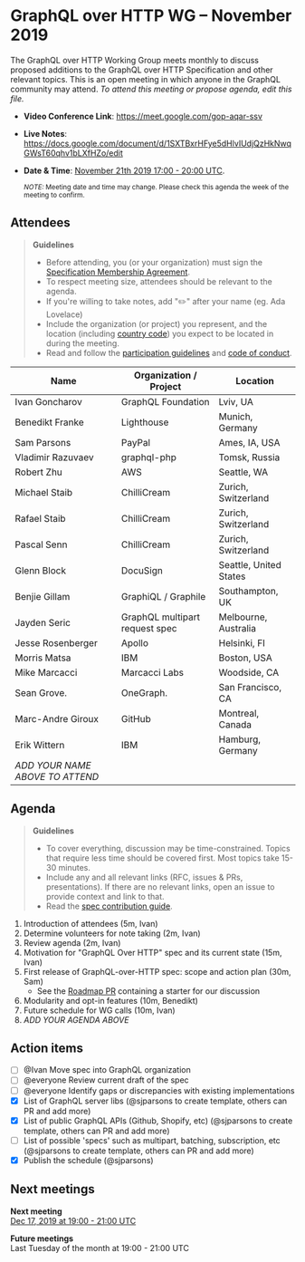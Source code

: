 # GraphQL over HTTP WG – November 2019

The GraphQL over HTTP Working Group meets monthly to discuss proposed additions
to the GraphQL over HTTP Specification and other relevant topics.
This is an open meeting in which anyone in the GraphQL community may attend.
*To attend this meeting or propose agenda, edit this file.*

- **Video Conference Link**: https://meet.google.com/gop-aqar-ssv
- **Live Notes**: https://docs.google.com/document/d/1SXTBxrHFye5dHlvIUdjQzHkNwqGWsT60qhv1bLXfHZo/edit
- **Date & Time**: [November 21th 2019 17:00 - 20:00 UTC](https://www.timeanddate.com/worldclock/meetingdetails.html?year=2019&month=11&day=21&hour=17&min=0&sec=0&p1=224&p2=179&p3=136&p4=37&p5=239&p6=101&p7=152).

  <small>*NOTE:* Meeting date and time may change. Please check this agenda the week of the meeting to confirm.</small>

## Attendees

> **Guidelines**
> - Before attending, you (or your organization) must sign the [Specification Membership Agreement](https://github.com/graphql/foundation).
> - To respect meeting size, attendees should be relevant to the agenda.
> - If you're willing to take notes, add "✏️" after your name (eg. Ada Lovelace)
> - Include the organization (or project) you represent, and the location (including [country code](https://en.wikipedia.org/wiki/List_of_ISO_3166_country_codes#Current_ISO_3166_country_codes)) you expect to be located in during the meeting.
> - Read and follow the [participation guidelines](https://github.com/graphql/graphql-wg#participation-guidelines) and [code of conduct](https://github.com/graphql/foundation/blob/master/CODE-OF-CONDUCT.md).

| Name                     | Organization / Project         | Location
| ------------------------ | ------------------------------ | ------------------------
| Ivan Goncharov           | GraphQL Foundation             | Lviv, UA
| Benedikt Franke          | Lighthouse                     | Munich, Germany
| Sam Parsons              | PayPal                         | Ames, IA, USA
| Vladimir Razuvaev        | graphql-php                    | Tomsk, Russia
| Robert Zhu               | AWS                            | Seattle, WA
| Michael Staib            | ChilliCream                    | Zurich, Switzerland
| Rafael Staib             | ChilliCream                    | Zurich, Switzerland
| Pascal Senn              | ChilliCream                    | Zurich, Switzerland
| Glenn Block              | DocuSign                       | Seattle, United States
| Benjie Gillam            | GraphiQL / Graphile            | Southampton, UK
| Jayden Seric             | GraphQL multipart request spec | Melbourne, Australia
| Jesse Rosenberger        | Apollo                         | Helsinki, FI
| Morris Matsa             | IBM                            | Boston, USA
| Mike Marcacci            | Marcacci Labs                  | Woodside, CA
| Sean Grove.              | OneGraph.                      | San Francisco, CA
| Marc-Andre Giroux        | GitHub                         | Montreal, Canada
| Erik Wittern             | IBM                            | Hamburg, Germany
| *ADD YOUR NAME ABOVE TO ATTEND*

## Agenda

> **Guidelines**
> - To cover everything, discussion may be time-constrained. Topics that require less time should be covered first. Most topics take 15-30 minutes.
> - Include any and all relevant links (RFC, issues & PRs, presentations). If there are no relevant links, open an issue to provide context and link to that.
> - Read the [spec contribution guide](https://github.com/graphql/graphql-spec/blob/master/CONTRIBUTING.md).

<!--

Example agenda item:

1. Discuss moving the subscriptions proposal to stage 2 (30m, Lee)
   - [Subscriptions RFC](link.to/the-relevant/pr-or-issue-or-doc)
   - [GraphQL.js PR](github.link/to/the/project/pr)
   - [Another Relevant Link](youre.getting/the-idea.now)

-->

1. Introduction of attendees (5m, Ivan)
1. Determine volunteers for note taking (2m, Ivan)
1. Review agenda (2m, Ivan)
1. Motivation for "GraphQL Over HTTP" spec and its current state (15m, Ivan)
1. First release of GraphQL-over-HTTP spec: scope and action plan (30m, Sam)
   - See the [Roadmap PR](https://github.com/APIs-guru/graphql-over-http/pull/24) containing a starter for our discussion
1. Modularity and opt-in features (10m, Benedikt)
1. Future schedule for WG calls (10m, Ivan)
1. *ADD YOUR AGENDA ABOVE*


## Action items

- [ ] @Ivan Move spec into GraphQL organization
- [ ] @everyone Review current draft of the spec
- [ ] @everyone Identify gaps or discrepancies with existing implementations
- [x] List of GraphQL server libs (@sjparsons to create template, others can PR and add more)
- [x] List of public GraphQL APIs (Github, Shopify, etc) (@sjparsons to create template, others can PR and add more)
- [ ] List of possible 'specs' such as multipart, batching, subscription, etc (@sjparsons to create template, others can PR and add more)
- [x] Publish the schedule (@sjparsons)

## Next meetings

**Next meeting**  
[Dec 17, 2019 at 19:00 - 21:00 UTC](https://www.timeanddate.com/worldclock/meetingdetails.html?year=2019&month=12&day=17&hour=19&min=0&sec=0&p1=224&p2=179&p3=136&p4=37&p5=239&p6=101&p7=152)

**Future meetings**  
Last Tuesday of the month at 19:00 - 21:00 UTC
